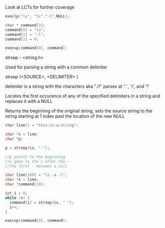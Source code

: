 Look at LCTs for further coverage

```c
execlp("ls", "ls","-l",NULL);

char * command[3];
command[0] = "ls";
command[1] = "-l";
command[2] = 0;

execvp(command[0], command);
```



strsep - \<string.h\>

  Used for parsing a string with a common delimiter
  
  strsep (\<SOURCE\>, \<DELIMITER\> )
  
  delimiter is a string with the characters           aka "./!"   parses at '.' , '/', and '!'
  
  Locates the first occurence of any of the specified delimiters in a string and replaces it with a NULL
  
  Returns the beginning of the original string, sets the source string to the string starting
  at 1 index past the location of the new NULL
  
  
  ```c
char line[] = "this-is-a-string";

char *s = line;
char *p;

p = strsep(&s, "-");

//p points to the beginning 
//s goes to the i after the -
//the first - becomes a null

```

```c
char line[100] = "ls -a -l";
char *s = line;
char *command[10];

int i = 0;
while (s) {
  command[i] = strsep(&s, " ");
  i++;
}

execvp(command[0], command);

```
